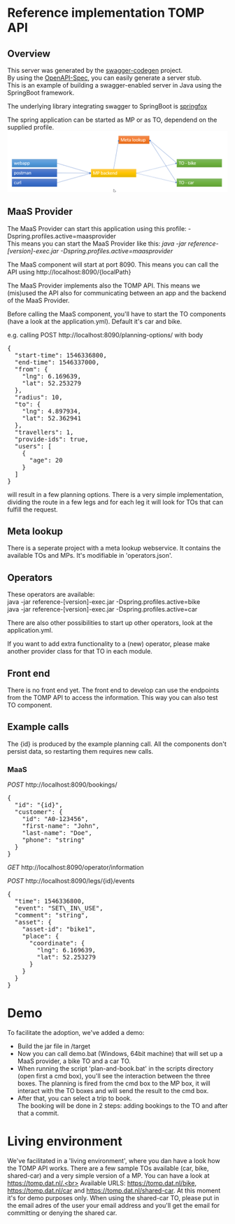 # Reference implementation TOMP API

## Overview  
This server was generated by the [swagger-codegen](https://github.com/swagger-api/swagger-codegen) project.  
By using the [OpenAPI-Spec](https://github.com/swagger-api/swagger-core), you can easily generate a server stub.  
This is an example of building a swagger-enabled server in Java using the SpringBoot framework.  

The underlying library integrating swagger to SpringBoot is [springfox](https://github.com/springfox/springfox)  

The spring application can be started as MP or as TO, dependend on the supplied profile.<br>
![alt text](demo-setup.png "The demo setup")


## MaaS Provider
The MaaS Provider can start this application using this profile: -Dspring.profiles.active=maasprovider<br>
This means you can start the MaaS Provider like this: _java -jar reference-[version]-exec.jar -Dspring.profiles.active=maasprovider_<br>

The MaaS component will start at port 8090. This means you can call the API using http://localhost:8090/{localPath}

The MaaS Provider implements also the TOMP API. This means we (mis)used the API also for communicating between an app and the backend of the MaaS Provider. 

Before calling the MaaS component, you'll have to start the TO components (have a look at the application.yml). Default it's car and bike.

e.g. calling POST http://localhost:8090/planning-options/ with body 
<pre>{
  "start-time": 1546336800,
  "end-time": 1546337000,
  "from": {
    "lng": 6.169639,
    "lat": 52.253279
  },
  "radius": 10,
  "to": {
    "lng": 4.897934,
    "lat": 52.362941
  },
  "travellers": 1,
  "provide-ids": true,
  "users": [
    {
      "age": 20
    }
  ]
}</pre>
will result in a few planning options. There is a very simple implementation, dividing the route in a few legs and for each leg it will look for TOs that can fulfill the request. 

## Meta lookup
There is a seperate project with a meta lookup webservice. It contains the available TOs and MPs. It's modifiable in 'operators.json'.

## Operators
These operators are available:<br>
java -jar reference-[version]-exec.jar -Dspring.profiles.active=bike<br>
java -jar reference-[version]-exec.jar -Dspring.profiles.active=car<br>

There are also other possibilities to start up other operators, look at the application.yml. 

If you want to add extra functionality to a (new) operator, please make another provider class for that TO in each module.

## Front end
There is no front end yet. The front end to develop can use the endpoints from the TOMP API to access the information. This way you can also test TO component.

## Example calls
The {id} is produced by the example planning call. All the components don't persist data, so restarting them requires new calls.

### MaaS
_POST_ http://localhost:8090/bookings/
<pre>{
  "id": "{id}",
  "customer": {
    "id": "A0-123456",
    "first-name": "John",
    "last-name": "Doe",
    "phone": "string"
  }
}</pre>


_GET_ http://localhost:8090/operator/information

_POST_ http://localhost:8090/legs/{id}/events
<pre>{
  "time": 1546336800,
  "event": "SET\_IN\_USE",
  "comment": "string",
  "asset": {
    "asset-id": "bike1",
    "place": {
      "coordinate": {
        "lng": 6.169639,
        "lat": 52.253279
      }
    }
  }
}</pre>

# Demo
To facilitate the adoption, we've added a demo: 

- Build the jar file in /target
- Now you can call demo.bat (Windows, 64bit machine) that will set up a MaaS provider, a bike TO and a car TO. <br>
- When running the script 'plan-and-book.bat' in the scripts directory (open first a cmd box), you'll see the interaction between the three boxes. The planning is fired from the cmd box to the MP box, it will interact with the TO boxes and will send the result to the cmd box. 
- After that, you can select a trip to book. <br> The booking will be done in 2 steps: adding bookings to the TO and after that a commit.

#  Living environment
We've facilitated in a 'living environment', where you dan have a look how the TOMP API works. There are a few sample TOs available (car, bike, shared-car) and a very simple version of a MP. You can have a look at https://tomp.dat.nl/.<br>
Available URLS: https://tomp.dat.nl/bike, https://tomp.dat.nl/car and https://tomp.dat.nl/shared-car. At this moment it's for demo purposes only. When using the shared-car TO, please put in the email adres of the user your email address and you'll get the email for committing or denying the shared car.
